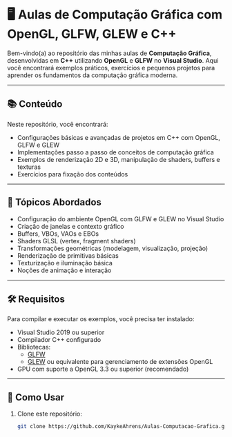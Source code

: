# 🖥️ Aulas de Computação Gráfica com OpenGL, GLFW, GLEW e C++

Bem-vindo(a) ao repositório das minhas aulas de **Computação Gráfica**, desenvolvidas em **C++** utilizando **OpenGL** e **GLFW** no **Visual Studio**. Aqui você encontrará exemplos práticos, exercícios e pequenos projetos para aprender os fundamentos da computação gráfica moderna.

---

## 📚 Conteúdo

Neste repositório, você encontrará:

- Configurações básicas e avançadas de projetos em C++ com OpenGL, GLFW e GLEW
- Implementações passo a passo de conceitos de computação gráfica
- Exemplos de renderização 2D e 3D, manipulação de shaders, buffers e texturas
- Exercícios para fixação dos conteúdos

---

## 🧠 Tópicos Abordados

- Configuração do ambiente OpenGL com GLFW e GLEW no Visual Studio
- Criação de janelas e contexto gráfico
- Buffers, VBOs, VAOs e EBOs
- Shaders GLSL (vertex, fragment shaders)
- Transformações geométricas (modelagem, visualização, projeção)
- Renderização de primitivas básicas
- Texturização e iluminação básica
- Noções de animação e interação

---

## 🛠️ Requisitos

Para compilar e executar os exemplos, você precisa ter instalado:

- Visual Studio 2019 ou superior
- Compilador C++ configurado
- Bibliotecas:
  - [GLFW](https://www.glfw.org/)
  - [GLEW](http://glew.sourceforge.net/) ou equivalente para gerenciamento de extensões OpenGL
- GPU com suporte a OpenGL 3.3 ou superior (recomendado)

---

## 🚀 Como Usar

1. Clone este repositório:

   ```bash
   git clone https://github.com/KaykeAhrens/Aulas-Computacao-Grafica.git
